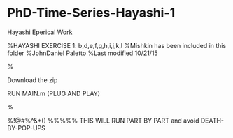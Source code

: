 # PhD-Time-Series-Hayashi-1
Hayashi Eperical Work

%HAYASHI EXERCISE 1: b,d,e,f,g,h,i,j,k,l
%Mishkin has been included in this folder
%JohnDaniel Paletto
%Last modified 10/21/15


%


Download the zip

RUN MAIN.m (PLUG AND PLAY)


%




%!@#$%^&*()PLEASE REFRAIN FROM CLICKING "RUN", PLEASE USE "RUN SECTION"!@#$%^&*()
%%%%% THIS WILL RUN PART BY PART and avoid DEATH-BY-POP-UPS

